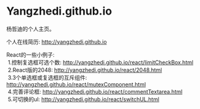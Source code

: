 # Yangzhedi.github.io
杨哲迪的个人主页。

个人在线简历: http://yangzhedi.github.io

React的一些小例子: <br/>
&nbsp;1.控制复选框可选个数: <a>http://yangzhedi.github.io/react/limitCheckBox.html</a><br/>
&nbsp;2.React版的2048: <a>http://yangzhedi.github.io/react/2048.html</a><br/>
&nbsp;3.3个单选框或复选框的互斥组件: <a>http://yangzhedi.github.io/react/mutexComponent.html</a><br/>
&nbsp;4.完善评论框: <a>http://yangzhedi.github.io/react/commentTextarea.html</a><br/>
&nbsp;5.可切换的ul: <a>http://yangzhedi.github.io/react/switchUL.html</a><br/>